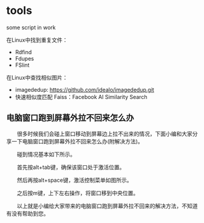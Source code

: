 # tools
some script in work

在Linux中找到重复文件：
* Rdfind
* Fdupes
* FSlint


在Linux中查找相似图片：
* imagededup: https://github.com/idealo/imagededup.git
* 快速相似度匹配 Faiss：Facebook AI Similarity Search



## 电脑窗口跑到屏幕外拉不回来怎么办
　　很多时候我们会碰上窗口移动到屏幕边上拉不出来的情况，下面小编和大家分享一下电脑窗口跑到屏幕外拉不回来怎么办(附解决方法)。

　　碰到情况基本如下所示。

　　首先按alt+tab键，确保该窗口处于激活位置。

　　然后再按alt+space键，激活控制菜单如图所示。

　　之后按m键，上下左右操作，将窗口移到中央位置。

　　以上就是小编给大家带来的电脑窗口跑到屏幕外拉不回来的解决方法，不知道有没有帮助到您。

